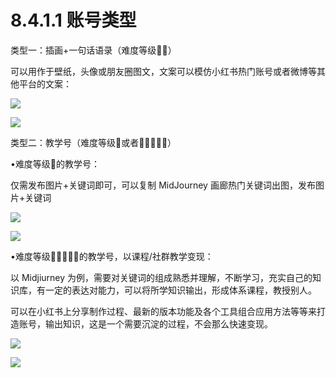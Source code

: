 # 8.4.1.1 账号类型

类型一：插画+一句话语录（难度等级🌟🌟）

可以用作于壁纸，头像或朋友圈图文，文案可以模仿小红书热门账号或者微博等其他平台的文案：

![](img/39410edd260c8b84da60c8b231259bfe.png)

![](img/69a03014aaf0a4e6f3b86ca7cbf746c5.png)

类型二：教学号（难度等级🌟或者🌟🌟🌟🌟🌟）

•难度等级🌟的教学号：

仅需发布图片+关键词即可，可以复制 MidJourney 画廊热门关键词出图，发布图片+关键词

![](img/f5c75cdadd7a2e24cc9b75e29f4a0d65.png)

![](img/3437c52063f83818aa5e67638960e467.png)

•难度等级🌟🌟🌟🌟🌟的教学号，以课程/社群教学变现：

以 Midjiurney 为例，需要对关键词的组成熟悉并理解，不断学习，充实自己的知识库，有一定的表达对能力，可以将所学知识输出，形成体系课程，教授别人。

可以在小红书上分享制作过程、最新的版本功能及各个工具组合应用方法等等来打造账号，输出知识，这是一个需要沉淀的过程，不会那么快速变现。

![](img/d87211b77fb5f0a3a9fbe2ca6ac253bc.png)

![](img/725b3c182b6aff1270f026175358f886.png)